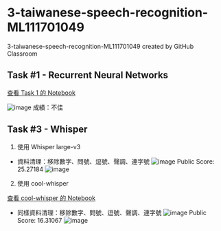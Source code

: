 # 3-taiwanese-speech-recognition-ML111701049
3-taiwanese-speech-recognition-ML111701049 created by GitHub Classroom


## Task #1 - Recurrent Neural Networks
[查看 Task 1 的 Notebook](https://github.com/Machine-Learning-NYCU/3-taiwanese-speech-recognition-ML111701049/blob/main/(V6)Task_1_Recurrent_Neural_Networks.ipynb)

![image](https://github.com/user-attachments/assets/f38dfa84-1477-46e5-a7f3-db6827adf5e6)
成績：不佳

## Task #3 - Whisper
1. 使用 Whisper large-v3
* 資料清理：移除數字、問號、逗號、聲調、連字號 
![image](https://github.com/user-attachments/assets/168e0275-3e34-4582-aba7-3bbe85a7f546)
Public Score: 25.27184
![image](https://github.com/user-attachments/assets/e0ae3091-7458-4e9b-b01d-76f63eff1563)

2. 使用 cool-whisper

[查看 cool-whisper 的 Notebook](https://github.com/Machine-Learning-NYCU/3-taiwanese-speech-recognition-ML111701049/blob/main/cool_whisper_%E9%96%A9%E5%8D%97%E8%AA%9E.ipynb)

* 同樣資料清理：移除數字、問號、逗號、聲調、連字號 
![image](https://github.com/user-attachments/assets/d142ea13-0892-41a9-a260-807196c08589)
Public Score: 16.31067
![image](https://github.com/user-attachments/assets/8b2a9c7f-44de-4a02-b031-58b6a92199c4)
